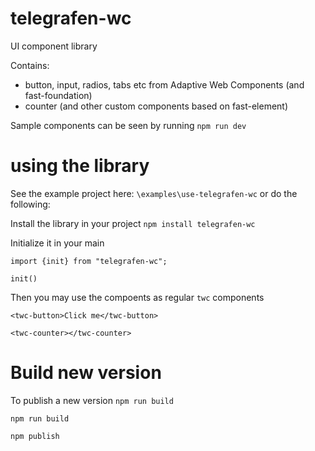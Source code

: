 # telegrafen-wc
UI component library

Contains:
- button, input, radios, tabs etc from Adaptive Web Components (and fast-foundation)
- counter (and other custom components based on fast-element)

Sample components can be seen by running `npm run dev`



# using the library
See the example project here: `\examples\use-telegrafen-wc` or do the following:

Install the library in your project `npm install telegrafen-wc`

Initialize it in your main
```
import {init} from "telegrafen-wc";

init()

```

Then you may use the compoents as regular `twc` components

```
<twc-button>Click me</twc-button>

<twc-counter></twc-counter>
```


# Build new version
To publish a new version
`npm run build`

`npm run build`

`npm publish`


